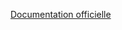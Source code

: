 <a href="https://docs.python.org/fr/3/library/turtle.html" target="_blank">Documentation officielle</a>